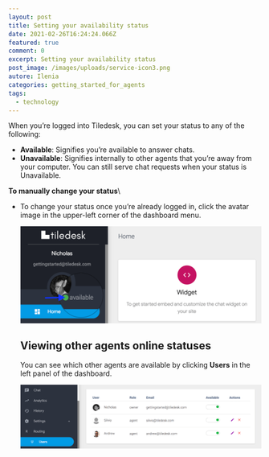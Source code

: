 ```yaml
---
layout: post
title: Setting your availability status
date: 2021-02-26T16:24:24.066Z
featured: true
comment: 0
excerpt: Setting your availability status
post_image: /images/uploads/service-icon3.png
autore: Ilenia
categories: getting_started_for_agents
tags:
  - technology
---
```

When you’re logged into Tiledesk, you can set your status to any of the following:

* **Available**: Signifies you’re available to answer chats.
* **Unavailable**: Signifies internally to other agents that you’re away from your computer. You can still serve chat requests when your status is Unavailable.

**To manually change your status**\

* To change your status once you’re already logged in, click the avatar image in the upper-left corner of the dashboard menu.

  ![change your status](/images/uploads/availability-status.png "Change your status")

  ## **Viewing other agents online statuses**

  You can see which other agents are available by clicking **Users** in the left panel of the dashboard.

  ![Users](/images/uploads/other-agents-online-status.png "Users")